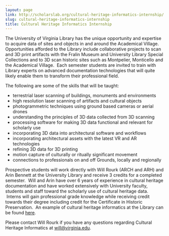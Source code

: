 ```yaml
---
layout: page
link: http://scholarslab.org/cultural-heritage-informatics-internship/
slug: cultural-heritage-informatics-internship
title: Cultural Heritage Informatics Internship
---
```


The University of Virginia Library has the unique opportunity and expertise to acquire data of sites and objects in and around the Academical Village. Opportunities afforded to the Library include collaborative projects to scan and 3D print artifacts with the Fralin Museum and University Library Special Collections and to 3D scan historic sites such as Montpelier, Monticello and the Academical Village.  Each semester students are invited to train with Library experts on advanced documentation technologies that will quite likely enable them to transform their professional field.

The following are some of the skills that will be taught:

* terrestrial laser scanning of buildings, monuments and environments
* high resolution laser scanning of artifacts and cultural objects
* photogrammetric techniques using ground based cameras or aerial drones
* understanding the principles of 3D data collected from 3D scanning
* processing software for making 3D data functional and relevant for scholarly use
* incorporating 3D data into architectural software and workflows
* incorporating architectural assets with the latest VR and AR technologies
* refining 3D data for 3D printing
* motion capture of culturally or ritually significant movement
* connections to professionals on and off Grounds, locally and regionally

Prospective students will work directly with Will Rourk (ARCH and ARH) and Arin Bennett at the University Library and receive 3 credits for a completed semester.  Will and Arin have over 6 years of experience in cultural heritage documentation and have worked extensively with University faculty, students and staff toward the scholarly use of cultural heritage data.  Interns will gain professional grade knowledge while receiving credit towards their degree including credit for the Certificate in Historic Preservation.  An example of cultural heritage informatics at the Library can be found [here](http://bit.ly/UVA3D).

Please contact Will Rourk if you have any questions regarding Cultural Heritage Informatics at [will@virginia.edu](mailto:will@virginia.edu).
